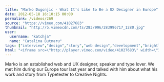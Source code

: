 ```yaml
---
title: "Marko Dugonjic - What It's Like to Be a UX Designer in Europe"
date: 2012-05-18 16:10:15 00:00
permalink: /videos/269
source: "https://vimeo.com/41027683"
thumbnail: "http://b.vimeocdn.com/ts/283/996/283996717_1280.jpg"
user:
  username: "katchja"
  name: "Catalina Butnaru"
tags: ["interview","design","story","web design","development","brightlounge","croatia"]
html: "<iframe src=\"http://player.vimeo.com/video/41027683\" width=\"1280\" height=\"720\" frameborder=\"0\" webkitallowfullscreen mozallowfullscreen allowfullscreen></iframe>"
---
```


Marko is an established web and UX designer, speaker and type lover. We met him during our Europe tour last year and talked with him about what his work and story from Typetester to Creative Nights.